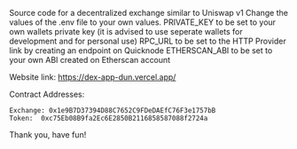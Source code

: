 Source code for a decentralized exchange similar to Uniswap v1
Change the values of the .env file to your own values.
PRIVATE_KEY to be set to your own wallets private key (it is advised to use seperate wallets for development and for personal use)
RPC_URL to be set to the HTTP Provider link by creating an endpoint on Quicknode
ETHERSCAN_ABI to be set to your own ABI created on Etherscan account

Website link: https://dex-app-dun.vercel.app/

Contract Addresses:

    Exchange: 0x1e9B7D37394D88C7652C9FDeDAEfC76F3e1757bB
    Token:  0xc75Eb08B9fa2Ec6E2850B2116858587088f2724a

Thank you, have fun!                                                      
